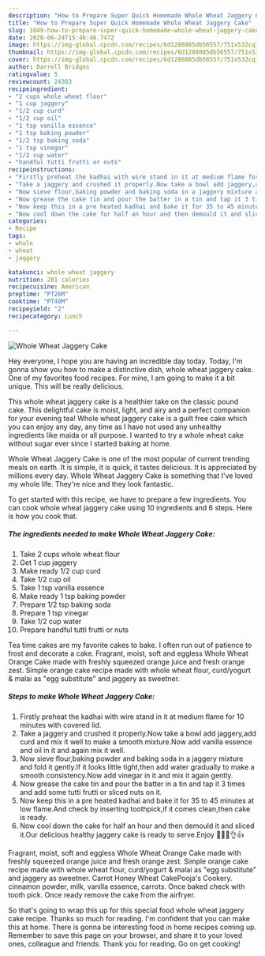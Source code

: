 ```yaml
---
description: "How to Prepare Super Quick Homemade Whole Wheat Jaggery Cake"
title: "How to Prepare Super Quick Homemade Whole Wheat Jaggery Cake"
slug: 1049-how-to-prepare-super-quick-homemade-whole-wheat-jaggery-cake
date: 2020-06-24T15:46:46.747Z
image: https://img-global.cpcdn.com/recipes/6d1288885db56557/751x532cq70/whole-wheat-jaggery-cake-recipe-main-photo.jpg
thumbnail: https://img-global.cpcdn.com/recipes/6d1288885db56557/751x532cq70/whole-wheat-jaggery-cake-recipe-main-photo.jpg
cover: https://img-global.cpcdn.com/recipes/6d1288885db56557/751x532cq70/whole-wheat-jaggery-cake-recipe-main-photo.jpg
author: Darrell Bridges
ratingvalue: 5
reviewcount: 24383
recipeingredient:
- "2 cups whole wheat flour"
- "1 cup jaggery"
- "1/2 cup curd"
- "1/2 cup oil"
- "1 tsp vanilla essence"
- "1 tsp baking powder"
- "1/2 tsp baking soda"
- "1 tsp vinegar"
- "1/2 cup water"
- "handful tutti frutti or nuts"
recipeinstructions:
- "Firstly preheat the kadhai with wire stand in it at medium flame for 10 minutes with covered lid."
- "Take a jaggery and crushed it properly.Now take a bowl add jaggery,add curd and mix it well to make a smooth mixture.Now add vanilla essence and oil in it and again mix it well."
- "Now sieve flour,baking powder and baking soda in a jaggery mixture and fold it gently.If it looks little tight,then add water gradually to make a smooth consistency.Now add vinegar in it and mix it again gently."
- "Now grease the cake tin and pour the batter in a tin and tap it 3 times and add some tutti frutti or sliced nuts on it."
- "Now keep this in a pre heated kadhai and bake it for 35 to 45 minutes at low flame.And check by inserting toothpick,if it comes clean,then cake is ready."
- "Now cool down the cake for half an hour and then demould it and sliced it.Our delicious healthy jaggery cake is ready to serve.Enjoy 🥰😍🤩👌👍"
categories:
- Recipe
tags:
- whole
- wheat
- jaggery

katakunci: whole wheat jaggery 
nutrition: 281 calories
recipecuisine: American
preptime: "PT26M"
cooktime: "PT40M"
recipeyield: "2"
recipecategory: Lunch

---
```



![Whole Wheat Jaggery Cake](https://img-global.cpcdn.com/recipes/6d1288885db56557/751x532cq70/whole-wheat-jaggery-cake-recipe-main-photo.jpg)

Hey everyone, I hope you are having an incredible day today. Today, I'm gonna show you how to make a distinctive dish, whole wheat jaggery cake. One of my favorites food recipes. For mine, I am going to make it a bit unique. This will be really delicious.

This whole wheat jaggery cake is a healthier take on the classic pound cake. This delightful cake is moist, light, and airy and a perfect companion for your evening tea! Whole wheat jaggery cake is a guilt free cake which you can enjoy any day, any time as I have not used any unhealthy ingredients like maida or all purpose. I wanted to try a whole wheat cake without sugar ever since I started baking at home.

Whole Wheat Jaggery Cake is one of the most popular of current trending meals on earth. It is simple, it is quick, it tastes delicious. It is appreciated by millions every day. Whole Wheat Jaggery Cake is something that I've loved my whole life. They're nice and they look fantastic.


To get started with this recipe, we have to prepare a few ingredients. You can cook whole wheat jaggery cake using 10 ingredients and 6 steps. Here is how you cook that.

<!--inarticleads1-->

##### The ingredients needed to make Whole Wheat Jaggery Cake:

1. Take 2 cups whole wheat flour
1. Get 1 cup jaggery
1. Make ready 1/2 cup curd
1. Take 1/2 cup oil
1. Take 1 tsp vanilla essence
1. Make ready 1 tsp baking powder
1. Prepare 1/2 tsp baking soda
1. Prepare 1 tsp vinegar
1. Take 1/2 cup water
1. Prepare handful tutti frutti or nuts


Tea time cakes are my favorite cakes to bake. I often run out of patience to frost and decorate a cake. Fragrant, moist, soft and eggless Whole Wheat Orange Cake made with freshly squeezed orange juice and fresh orange zest. Simple orange cake recipe made with whole wheat flour, curd/yogurt &amp; malai as &#34;egg substitute&#34; and jaggery as sweetner. 

<!--inarticleads2-->

##### Steps to make Whole Wheat Jaggery Cake:

1. Firstly preheat the kadhai with wire stand in it at medium flame for 10 minutes with covered lid.
1. Take a jaggery and crushed it properly.Now take a bowl add jaggery,add curd and mix it well to make a smooth mixture.Now add vanilla essence and oil in it and again mix it well.
1. Now sieve flour,baking powder and baking soda in a jaggery mixture and fold it gently.If it looks little tight,then add water gradually to make a smooth consistency.Now add vinegar in it and mix it again gently.
1. Now grease the cake tin and pour the batter in a tin and tap it 3 times and add some tutti frutti or sliced nuts on it.
1. Now keep this in a pre heated kadhai and bake it for 35 to 45 minutes at low flame.And check by inserting toothpick,if it comes clean,then cake is ready.
1. Now cool down the cake for half an hour and then demould it and sliced it.Our delicious healthy jaggery cake is ready to serve.Enjoy 🥰😍🤩👌👍


Fragrant, moist, soft and eggless Whole Wheat Orange Cake made with freshly squeezed orange juice and fresh orange zest. Simple orange cake recipe made with whole wheat flour, curd/yogurt &amp; malai as &#34;egg substitute&#34; and jaggery as sweetner. Carrot Honey Wheat CakePooja&#39;s Cookery. cinnamon powder, milk, vanilla essence, carrots. Once baked check with tooth pick. Once ready remove the cake from the airfryer. 

So that's going to wrap this up for this special food whole wheat jaggery cake recipe. Thanks so much for reading. I'm confident that you can make this at home. There is gonna be interesting food in home recipes coming up. Remember to save this page on your browser, and share it to your loved ones, colleague and friends. Thank you for reading. Go on get cooking!
